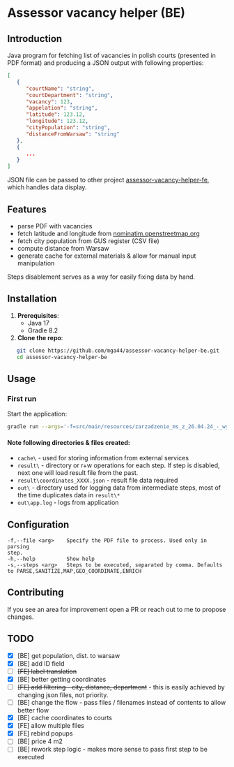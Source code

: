 # Assessor vacancy helper (BE)

## Introduction

Java program for fetching list of vacancies in polish courts (presented in PDF format) and producing a JSON output with following properties:
```json
[
   {
      "courtName": "string",
      "courtDepartment": "string",
      "vacancy": 123,
      "appelation": "string",
      "latitude": 123.12,
      "longitude": 123.12,
      "cityPopulation": "string",
      "distanceFromWarsaw": "string"
   },
   {
      ...
   }
]
```
JSON file can be passed to other project [assessor-vacancy-helper-fe](https://github.com/mga44/assessor-vacancy-helper-fe), which handles data display.

## Features

- parse PDF with vacancies
- fetch latitude and longitude from [nominatim.openstreetmap.org](https://nominatim.openstreetmap.org)
- fetch city population from GUS register (CSV file) 
- compute distance from Warsaw
- generate cache for external materials & allow for manual input manipulation

Steps disablement serves as a way for easily fixing data by hand.

## Installation

1. **Prerequisites**:
   * Java 17
   * Gradle 8.2
2. **Clone the repo**:
```bash
   git clone https://github.com/mga44/assessor-vacancy-helper-be.git
   cd assessor-vacancy-helper-be
```

## Usage
### First run
Start the application:

```bash
gradle run --args='-f=src/main/resources/zarzadzenie_ms_z_26.04.24_-_wykaz_wolnych_stanowisk_asesorskich.pdf -s=PARSE,SANITIZE,MAP,GEO_COORDINATE,ENRICH'
```

#### Note following directories & files created: 
- `cache\` - used for storing information from external services 
- `result\` - directory or r+w operations for each step. If step is disabled, next one will load result file from the past. 
- `result\coordinates_XXXX.json` - result file data required
- `out\` - directory used for logging data from intermediate steps, most of the time duplicates data in `result\*`
- `out\app.log` - logs from application

## Configuration
```
-f,--file <arg>    Specify the PDF file to process. Used only in parsing
step.
-h,--help          Show help
-s,--steps <arg>   Steps to be executed, separated by comma. Defaults to PARSE,SANITIZE,MAP,GEO_COORDINATE,ENRICH
```

## Contributing
If you see an area for improvement open a PR or reach out to me to propose changes.

## TODO
* [x] [BE] get population, dist. to warsaw
* [x] [BE] add ID field
* [ ] ~~[FE] label translation~~
* [x] [BE] better getting coordinates
* [ ] ~~[FE] add filtering - city, distance, department~~ - this is easily achieved by changing json files, not priority.
* [ ] [BE] change the flow - pass files / filenames instead of contents to allow better flow
* [x] [BE] cache coordinates to courts
* [x] [FE] allow multiple files
* [x] [FE] rebind popups
* [ ] [BE] price 4 m2
* [ ] [BE] rework step logic - makes more sense to pass first step to be executed
